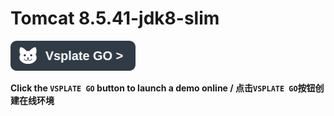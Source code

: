 # Tomcat 8.5.41-jdk8-slim

<a href="https://www.vsplate.com/?docker-compose=https://github.com/vsplate/dcenvs/tomcat/8.5.41-jdk8-slim"><img alt="VSPLATE GO" src="https://raw.githubusercontent.com/vsplate/images/master/vsgo_btn.png" width="200px"></a>

**Click the `VSPLATE GO` button to launch a demo online / 点击`VSPLATE GO`按钮创建在线环境**